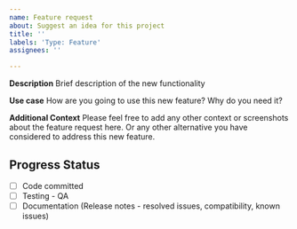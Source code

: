 ```yaml
---
name: Feature request
about: Suggest an idea for this project
title: ''
labels: 'Type: Feature'
assignees: ''

---
```


**Description**
Brief description of the new functionality

**Use case**
How are you going to use this new feature? Why do you need it?

**Additional Context**
Please feel free to add any other context or screenshots about the feature request here. Or any other alternative you have considered to address this new feature.

## Progress Status
- [ ] Code committed
- [ ] Testing - QA
- [ ] Documentation (Release notes - resolved issues, compatibility, known issues)
